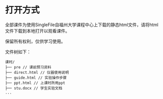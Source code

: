 # 打开方式

全部课件为使用SingleFile自福州大学课程中心上下载的静态html文件，请将html文件下载到本地打开以观看课件。

保留所有权利，仅供学习使用。

文件树如下：

```text
课时/
├── pre // 课前预习资料
├── direct.html // 仪器使用说明
├── guide.html // 实验操作步骤
├── ppt.html // 上课时所用ppt
├── stu.docx // 学生实验文档
...
```
